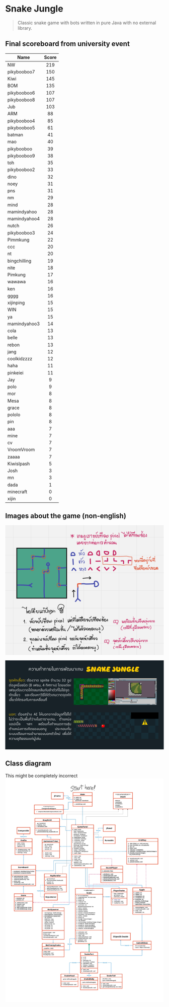 Snake Jungle
===

> Classic snake game with bots written in pure Java with no external library.

Final scoreboard from university event
---

| Name | Score |
| ---- | :---: |
| NW|219|
| pikybooboo7|150|
| Kiwi|145|
| BOM|135|
| pikybooboo6|107|
| pikybooboo8|107|
| Jub|103|
| ARM|88|
| pikybooboo4|85|
| pikybooboo5|61|
| batman|41|
| mao|40|
| pikybooboo|39|
| pikybooboo9|38|
| toh|35|
| pikybooboo2|33|
| dino|32|
| noey|31|
| pns|31|
| nm|29|
| mind|28|
| mamindyahoo|28|
| mamindyahoo4|28|
| nutch|26|
| pikybooboo3|24|
| Pimmkung|22|
| ccc|20|
| nt|20|
| bingchilling|19|
| nite|18|
| Pimkung|17|
| wawawa|16|
| ken|16|
| gggg|16|
| xijinping|15|
| WIN|15|
| ya|15|
| mamindyahoo3|14|
| cola|13|
| belle|13|
| rebon|13|
| jang|12|
| coolkidzzzz|12|
| haha|11|
| pinkeiei|11|
| Jay|9|
| polo|9|
| mor|8|
| Mesa|8|
| grace|8|
| pololo|8|
| pin|8|
| aaa|7|
| mine|7|
| cv|7|
| VroomVroom|7|
| zaaaa|7|
| Kiwislpash|5|
| Josh|3|
| mn|3|
| dada|1|
| minecraft|0|
| xijin|0|

Images about the game (non-english)
---

![miro whiteboard writings of snake curving mechanic in Thai](Outline/snake_curving.png)

![challenges in developing the game in Thai](Outline/challenges.png)

Class diagram
---

This might be completely incorrect
![class diagram of the game](Outline/class_diagram.jpg)